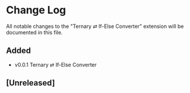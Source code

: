 # Change Log

All notable changes to the "Ternary ⇄ If-Else Converter" extension will be documented in this file.

## Added
- v0.0.1 Ternary ⇄ If-Else Converter

## [Unreleased]